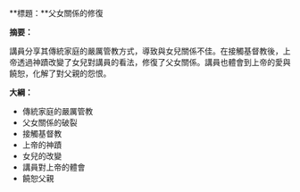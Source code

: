 **標題：**父女關係的修復

**摘要：**

講員分享其傳統家庭的嚴厲管教方式，導致與女兒關係不佳。在接觸基督教後，上帝透過神蹟改變了女兒對講員的看法，修復了父女關係。講員也體會到上帝的愛與饒恕，化解了對父親的怨恨。

**大綱：**

* 傳統家庭的嚴厲管教
* 父女關係的破裂
* 接觸基督教
* 上帝的神蹟
* 女兒的改變
* 講員對上帝的體會
* 饒恕父親
